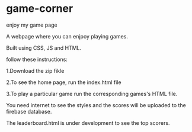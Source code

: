 # game-corner
enjoy my game page

A webpage where you can enjpoy playing games.

Built using CSS, JS and HTML.

follow these instructions:

  1.Download the zip fikle
  
  2.To see the home page, run the index.html file
  
  3.To play a particular game run the corresponding games's HTML file.
  
You need internet to see the styles and the scores will be uploaded to the firebase database.

The leaderboard.html is under development to see the top scorers.
